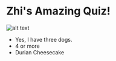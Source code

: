 # Zhi's Amazing Quiz!

![alt text](https://logos.textgiraffe.com/logos/logo-name/Amazing-designstyle-amazing-m.png "Logo Title Text 1")

* Yes, I have three dogs.
* 4 or more
* Durian Cheesecake
